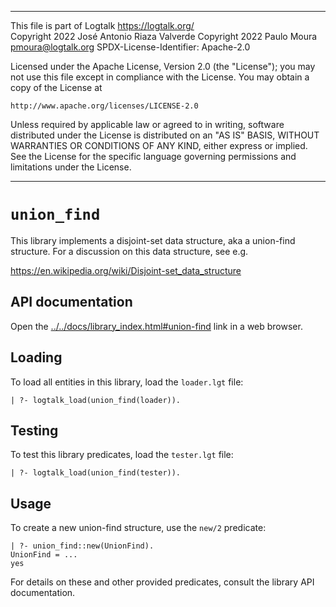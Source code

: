 ________________________________________________________________________

This file is part of Logtalk <https://logtalk.org/>  
Copyright 2022 José Antonio Riaza Valverde
Copyright 2022 Paulo Moura <pmoura@logtalk.org>
SPDX-License-Identifier: Apache-2.0

Licensed under the Apache License, Version 2.0 (the "License");
you may not use this file except in compliance with the License.
You may obtain a copy of the License at

    http://www.apache.org/licenses/LICENSE-2.0

Unless required by applicable law or agreed to in writing, software
distributed under the License is distributed on an "AS IS" BASIS,
WITHOUT WARRANTIES OR CONDITIONS OF ANY KIND, either express or implied.
See the License for the specific language governing permissions and
limitations under the License.
________________________________________________________________________


`union_find`
============

This library implements a disjoint-set data structure, aka a union-find
structure. For a discussion on this data structure, see e.g.

https://en.wikipedia.org/wiki/Disjoint-set_data_structure


API documentation
-----------------

Open the [../../docs/library_index.html#union-find](../../docs/library_index.html#union-find)
link in a web browser.


Loading
-------

To load all entities in this library, load the `loader.lgt` file:

	| ?- logtalk_load(union_find(loader)).


Testing
-------

To test this library predicates, load the `tester.lgt` file:

	| ?- logtalk_load(union_find(tester)).


Usage
-----

To create a new union-find structure, use the `new/2` predicate:

	| ?- union_find::new(UnionFind).
	UnionFind = ...
	yes

For details on these and other provided predicates, consult the library
API documentation.
